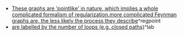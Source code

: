 * [These graphs are 'pointlike' in nature, which implies a whole complicated formalism of regularization.](zotero://open-pdf/library/items/E2TKJSGY?page=7&annotation=5MQRIQNQ)[more complicated Feynman graphs are, the less likely the process they describe](zotero://open-pdf/library/items/E2TKJSGY?page=7&annotation=NVLJMWDV)^regpoint
* [are labelled by the number of loops (e.g. closed paths)](zotero://open-pdf/library/items/E2TKJSGY?page=7&annotation=VXWADGWD)^lab